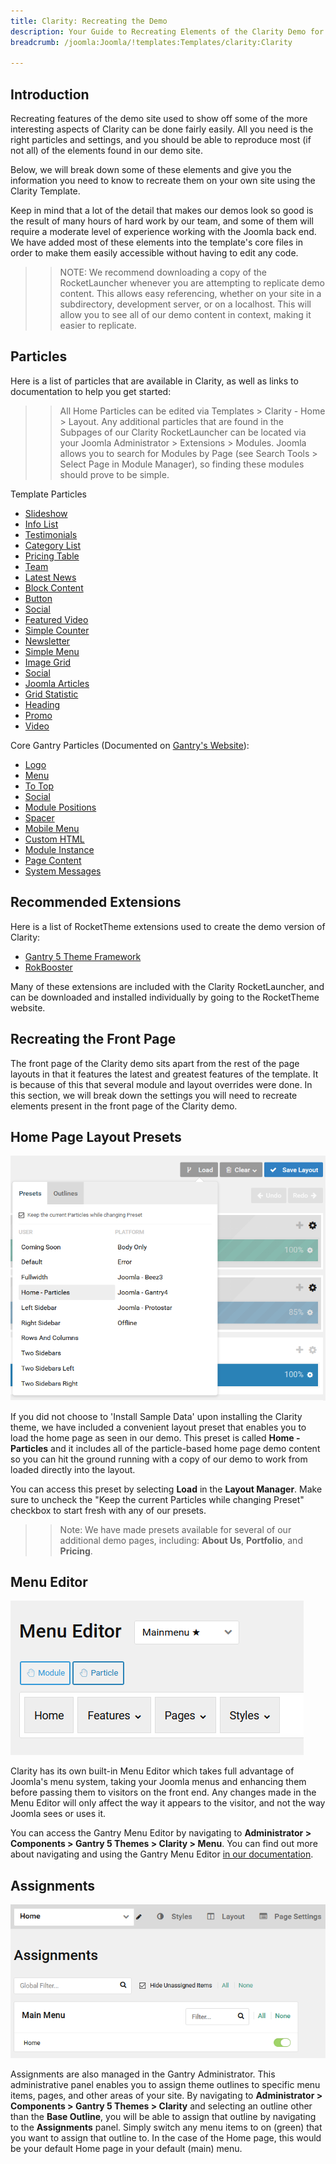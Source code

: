 ```yaml
---
title: Clarity: Recreating the Demo
description: Your Guide to Recreating Elements of the Clarity Demo for Joomla
breadcrumb: /joomla:Joomla/!templates:Templates/clarity:Clarity

---
```


Introduction
-----

Recreating features of the demo site used to show off some of the more interesting aspects of Clarity can be done fairly easily. All you need is the right particles and settings, and you should be able to reproduce most (if not all) of the elements found in our demo site.

Below, we will break down some of these elements and give you the information you need to know to recreate them on your own site using the Clarity Template.

Keep in mind that a lot of the detail that makes our demos look so good is the result of many hours of hard work by our team, and some of them will require a moderate level of experience working with the Joomla back end. We have added most of these elements into the template's core files in order to make them easily accessible without having to edit any code.

>> NOTE: We recommend downloading a copy of the RocketLauncher whenever you are attempting to replicate demo content. This allows easy referencing, whether on your site in a subdirectory, development server, or on a localhost. This will allow you to see all of our demo content in context, making it easier to replicate.

Particles
-----

Here is a list of particles that are available in Clarity, as well as links to documentation to help you get started:

>> All Home Particles can be edited via Templates > Clarity - Home > Layout. Any additional particles that are found in the Subpages of our Clarity RocketLauncher can be located via your Joomla Administrator > Extensions > Modules. Joomla allows you to search for Modules by Page (see Search Tools > Select Page in Module Manager), so finding these modules should prove to be simple.

Template Particles

* [Slideshow](particle_slideshow.md)
* [Info List](particle_info.md)
* [Testimonials](particle_testimonials.md)
* [Category List](particle_categorylist.md)
* [Pricing Table](particle_pricing.md)
* [Team](particle_team.md)
* [Latest News](particle_latestnews.md)
* [Block Content](particle_block.md)
* [Button](particle_button.md)
* [Social](particle_social.md)
* [Featured Video](particle_featuredvideo.md)
* [Simple Counter](particle_simplecounter.md)
* [Newsletter](particle_newsletter.md)
* [Simple Menu](particle_simplemenu.md)
* [Image Grid](particle_image.md)
* [Social](particle_social.md)
* [Joomla Articles](particle_joomla.md)
* [Grid Statistic](particle_grid.md)
* [Heading](particle_heading.md)
* [Promo](particle_promo.md)
* [Video](particle_video.md)

Core Gantry Particles (Documented on [Gantry's Website](http://gantry.org)):

* [Logo](http://docs.gantry.org/gantry5/particles/logo)
* [Menu](http://docs.gantry.org/gantry5/particles/menu-control)
* [To Top](http://docs.gantry.org/gantry5/particles/to-top)
* [Social](http://docs.gantry.org/gantry5/particles/social)
* [Module Positions](http://docs.gantry.org/gantry5/particles/position)
* [Spacer](http://docs.gantry.org/gantry5/particles/spacer)
* [Mobile Menu](http://docs.gantry.org/gantry5/particles/mobile-menu)
* [Custom HTML](http://docs.gantry.org/gantry5/particles/custom-html)
* [Module Instance](http://docs.gantry.org/gantry5/particles/module-instance)
* [Page Content](http://docs.gantry.org/gantry5/particles/page-content)
* [System Messages](http://docs.gantry.org/gantry5/particles/system-messages)

Recommended Extensions
-----

Here is a list of RocketTheme extensions used to create the demo version of Clarity:

* [Gantry 5 Theme Framework](http://gantry.org/)
* [RokBooster](http://www.rockettheme.com/joomla/extensions/rokbooster)

Many of these extensions are included with the Clarity RocketLauncher, and can be downloaded and installed individually by going to the RocketTheme website.

Recreating the Front Page
-----

The front page of the Clarity demo sits apart from the rest of the page layouts in that it features the latest and greatest features of the template. It is because of this that several module and layout overrides were done. In this section, we will break down the settings you will need to recreate elements present in the front page of the Clarity demo.

Home Page Layout Presets
-----

![Layout Presets](assets/layout_presets.png)

If you did not choose to 'Install Sample Data' upon installing the Clarity theme, we have included a convenient layout preset that enables you to load the home page as seen in our demo. This preset is called **Home - Particles** and it includes all of the particle-based home page demo content so you can hit the ground running with a copy of our demo to work from loaded directly into the layout.

You can access this preset by selecting **Load** in the **Layout Manager**. Make sure to uncheck the "Keep the current Particles while changing Preset" checkbox to start fresh with any of our presets.

>> Note: We have made presets available for several of our additional demo pages, including: **About Us**, **Portfolio**, and **Pricing**.

Menu Editor
-----

![](assets/menu_1.png)

Clarity has its own built-in Menu Editor which takes full advantage of Joomla's menu system, taking your Joomla menus and enhancing them before passing them to visitors on the front end. Any changes made in the Menu Editor will only affect the way it appears to the visitor, and not the way Joomla sees or uses it.

You can access the Gantry Menu Editor by navigating to **Administrator > Components > Gantry 5 Themes > Clarity > Menu**. You can find out more about navigating and using the Gantry Menu Editor [in our documentation](http://docs.gantry.org/gantry5/configure/menu-editor).

Assignments
-----

![](assets/assignments_1.png)

Assignments are also managed in the Gantry Administrator. This administrative panel enables you to assign theme outlines to specific menu items, pages, and other areas of your site. By navigating to **Administrator > Components > Gantry 5 Themes > Clarity** and selecting an outline other than the **Base Outline**, you will be able to assign that outline by navigating to the **Assignments** panel. Simply switch any menu items to on (green) that you want to assign that outline to. In the case of the Home page, this would be your default Home page in your default (main) menu.
